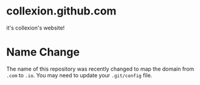 collexion.github.com
====================

it's collexion's website!

Name Change
===========

The name of this repository was recently changed to map the domain from `.com`
to `.io`. You may need to update your `.git/config` file.
